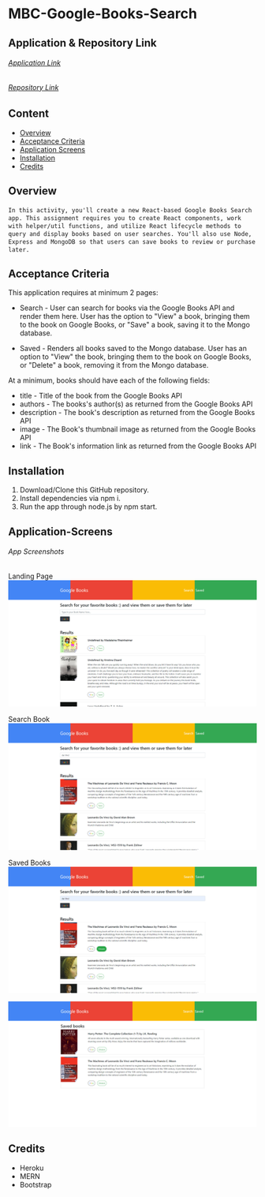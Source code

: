 # MBC-Google-Books-Search

## Application & Repository Link

###### [Application Link](https://sleepy-everglades-97491.herokuapp.com/)

###### [Repository Link](https://github.com/Suji-GitH/MBC-Google-Books-Search)

## Content
- [Overview](#Overview)
- [Acceptance Criteria](#Acceptance-Criteria)
- [Application Screens](#Application-Screens)
- [Installation](#Installation)
- [Credits](#Credits)

## Overview

```
In this activity, you'll create a new React-based Google Books Search app. This assignment requires you to create React components, work with helper/util functions, and utilize React lifecycle methods to query and display books based on user searches. You'll also use Node, Express and MongoDB so that users can save books to review or purchase later.
```

## Acceptance Criteria

This application requires at minimum 2 pages:

* Search - User can search for books via the Google Books API and render them here. User has the option to "View" a book, bringing them to the book on Google Books, or "Save" a book, saving it to the Mongo database.

* Saved - Renders all books saved to the Mongo database. User has an option to "View" the book, bringing them to the book on Google Books, or "Delete" a book, removing it from the Mongo database.

At a minimum, books should have each of the following fields:

* title - Title of the book from the Google Books API
* authors - The books's author(s) as returned from the Google Books API
* description - The book's description as returned from the Google Books API
* image - The Book's thumbnail image as returned from the Google Books API
* link - The Book's information link as returned from the Google Books API

## Installation

1. Download/Clone this GitHub repository.
2. Install dependencies via npm i. 
3. Run the app through node.js by npm start.

## Application-Screens

###### App Screenshots

Landing Page
<img src = "./client/public/Screenshots/LandingPage.jpg">

Search Book
<img src = "./client/public/Screenshots/Search.jpg">

Saved Books
<img src = "./client/public/Screenshots/SaveBooks.jpg">

<img src = "./client/public/Screenshots/SaveBooks1.jpg">

## Credits

- Heroku
- MERN
- Bootstrap


